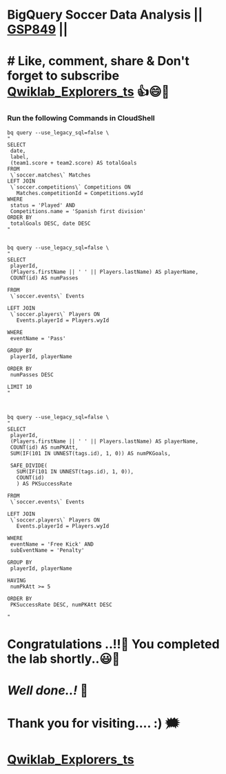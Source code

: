 # BigQuery Soccer Data Analysis || [GSP849](https://www.cloudskillsboost.google/games/5414/labs/35097) ||

# # Like, comment, share & Don't forget to subscribe [Qwiklab_Explorers_ts](https://youtube.com/@titashshil?si=RgamNu1dc9jVIbJN) 👍😄🤝

### Run the following Commands in CloudShell

```
bq query --use_legacy_sql=false \
"
SELECT
 date,
 label,
 (team1.score + team2.score) AS totalGoals
FROM
 \`soccer.matches\` Matches
LEFT JOIN
 \`soccer.competitions\` Competitions ON
   Matches.competitionId = Competitions.wyId
WHERE
 status = 'Played' AND
 Competitions.name = 'Spanish first division'
ORDER BY
 totalGoals DESC, date DESC
"


bq query --use_legacy_sql=false \
"
SELECT
 playerId,
 (Players.firstName || ' ' || Players.lastName) AS playerName,
 COUNT(id) AS numPasses

FROM
 \`soccer.events\` Events

LEFT JOIN
 \`soccer.players\` Players ON
   Events.playerId = Players.wyId

WHERE
 eventName = 'Pass'

GROUP BY
 playerId, playerName

ORDER BY
 numPasses DESC

LIMIT 10
"



bq query --use_legacy_sql=false \
"
SELECT
 playerId,
 (Players.firstName || ' ' || Players.lastName) AS playerName,
 COUNT(id) AS numPKAtt,
 SUM(IF(101 IN UNNEST(tags.id), 1, 0)) AS numPKGoals,

 SAFE_DIVIDE(
   SUM(IF(101 IN UNNEST(tags.id), 1, 0)),
   COUNT(id)
   ) AS PKSuccessRate

FROM
 \`soccer.events\` Events

LEFT JOIN
 \`soccer.players\` Players ON
   Events.playerId = Players.wyId

WHERE
 eventName = 'Free Kick' AND
 subEventName = 'Penalty'

GROUP BY
 playerId, playerName

HAVING
 numPkAtt >= 5

ORDER BY
 PKSuccessRate DESC, numPKAtt DESC

"
```

# Congratulations ..!!🎉  You completed the lab shortly..😃💯

# *Well done..!* 👏

# Thank you for visiting.... :) 🗯️

# [Qwiklab_Explorers_ts](https://youtube.com/@titashshil?si=RgamNu1dc9jVIbJN)
